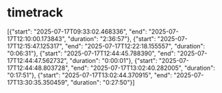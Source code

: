 # timetrack

[{"start": "2025-07-17T09:33:02.468336", "end": "2025-07-17T12:10:00.173843", "duration": "2:36:57"}, {"start": "2025-07-17T12:15:47.125317", "end": "2025-07-17T12:22:18.155557", "duration": "0:06:31"}, {"start": "2025-07-17T12:44:45.788390", "end": "2025-07-17T12:44:47.562732", "duration": "0:00:01"}, {"start": "2025-07-17T12:44:48.803728", "end": "2025-07-17T13:02:40.282005", "duration": "0:17:51"}, {"start": "2025-07-17T13:02:44.370915", "end": "2025-07-17T13:30:35.350459", "duration": "0:27:50"}]
